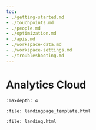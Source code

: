 ```yaml
---
toc:
- ./getting-started.md
- ./touchpoints.md
- ./people.md
- ./optimization.md
- ./apis.md
- ./workspace-data.md
- ./workspace-settings.md
- ./troubleshooting.md
---
```

# Analytics Cloud

```{toctree}
:maxdepth: 4
```

```{raw} html
:file: landingpage_template.html
```

```{raw} html
:file: landing.html
```
